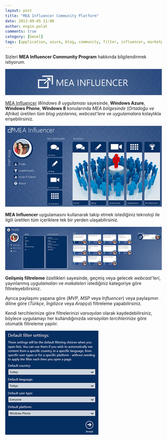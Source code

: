 ```yaml
---
layout: post
title: "MEA Influencer Community Platform"
date: 2013-09-05 11:00
author: engin.polat
comments: true
category: [Genel]
tags: [application, azure, blog, community, filter, influencer, marketplace, mea, msp, mvp, post, topluluk, windows store, windows8, windowsphone]
---
```

Sizleri **MEA Influencer Community Program** hakkında bilgilendirmek istiyorum.

![](/assets/uploads/2013/09/mea1.jpg)

<a href="http://apps.microsoft.com/windows/en-us/app/mea-influencer/d7d7af61-50a6-4bec-b91e-36b311b00bc1" title="Windows Store : MEA Influencer" target="_blank" rel="noopener">MEA Influencer</a> *Windows 8 uygulaması* sayesinde, **Windows Azure**, **Windows Phone**, **Windows 8** konularında *MEA bölgesinde* (*Ortadoğu ve Afrika*) üretilen tüm *blog yazılarına*, *webcast'lere* ve *uygulamalara* kolaylıkla erişebilirsiniz.

![](/assets/uploads/2013/09/mea2.jpg)

**MEA Influencer** uygulamasını kullanarak takip etmek istediğiniz teknoloji ile ilgili üretilen tüm içeriklere tek bir yerden ulaşabilirsiniz.

![](/assets/uploads/2013/09/mea3.jpg)

**Gelişmiş filtreleme** özellikleri sayesinde, geçmiş veya gelecek *webcast'leri*, yayınlanmış *uygulamaları* ve *makaleleri* istediğiniz kategoriye göre filtreleyebilirsiniz.

Ayrıca paylaşımı yapana göre (*MVP*, *MSP* veya *Influencer*) veya paylaşımın diline göre (*Türkçe*, *İngilizce* veya *Arapça*) filtreleme yapabilirsiniz.

Kendi tercihlerinize göre filtrelerinizi *varsayılan* olarak kaydedebilirsiniz, böylece uygulamayı her kullandığınızda *varsayılan tercihlerinize* göre otomatik filtreleme yapılır.

![](/assets/uploads/2013/09/mea4.jpg)


